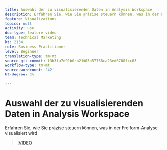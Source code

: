 ```yaml
---
title: Auswahl der zu visualisierenden Daten in Analysis Workspace
description: Erfahren Sie, wie Sie präzise steuern können, was in der Freiform-Analyse visualisiert wird
feature: Visualizations
topics: null
activity: use
doc-type: feature video
team: Technical Marketing
kt: 2134
role: Business Practitioner
level: Beginner
translation-type: tm+mt
source-git-commit: f3b3fa7d91b0cb21005b57768ca23ed6700fcc03
workflow-type: tm+mt
source-wordcount: '42'
ht-degree: 2%

---
```



# Auswahl der zu visualisierenden Daten in Analysis Workspace

Erfahren Sie, wie Sie präzise steuern können, was in der Freiform-Analyse visualisiert wird

>[!VIDEO](https://video.tv.adobe.com/v/23993/?quality=12)
